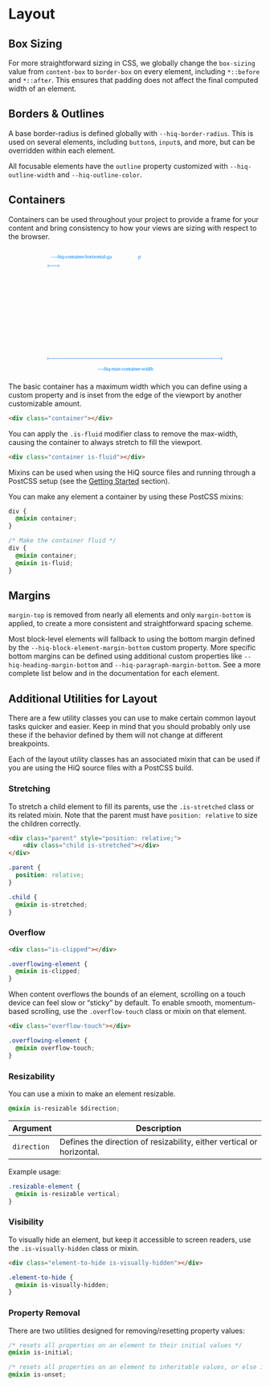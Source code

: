 # Layout

## Box Sizing

For more straightforward sizing in CSS, we globally change the `box-sizing` value from `content-box` to `border-box` on every element, including `*::before` and `*::after`. This ensures that padding does not affect the final computed width of an element.

## Borders & Outlines

A base border-radius is defined globally with `--hiq-border-radius`. This is used on several elements, including `button`s, `input`s, and more, but can be overridden within each element.

All focusable elements have the `outline` property customized with `--hiq-outline-width` and `--hiq-outline-color`.

## Containers

Containers can be used throughout your project to provide a frame for your content and bring consistency to how your views are sizing with respect to the browser.

<figure>
    <svg width="576px" height="344px" viewBox="0 0 576 344" version="1.1" xmlns="http://www.w3.org/2000/svg" xmlns:xlink="http://www.w3.org/1999/xlink">
        <g stroke="none" stroke-width="1" fill="none" fill-rule="evenodd">
            <g transform="translate(-225.000000, -760.000000)">
                <g transform="translate(225.000000, 760.000000)">
                    <g>
                        <rect stroke="var(--hiq-color-gray-6)" x="0.5" y="0.5" width="575" height="329" rx="4"></rect>
                        <rect stroke="var(--hiq-color-gray-6)" x="52.5" y="48.5" width="470" height="233"></rect>
                        <rect fill="var(--hiq-color-gray-8)" x="179" y="317" width="219" height="27"></rect>
                        <text font-family="Menlo-Regular, Menlo" font-size="14" font-weight="normal" letter-spacing="-0.300000012" fill="#0080FF">
                            <tspan x="186" y="332">—-hiq-max-container-width</tspan>
                        </text>
                        <path d="M52,299 L522.502391,299" stroke="#0080FF" stroke-linecap="square"></path>
                        <path d="M52,296 L52,302" stroke="#0080FF" stroke-linecap="square"></path>
                        <path d="M522.502391,296 L522.502391,302" stroke="#0080FF" stroke-linecap="square"></path>
                        <rect fill="var(--hiq-color-gray-8)" x="82" y="49" width="412" height="232"></rect>
                        <path d="M53,48.5 L81.5995955,48.5" stroke="#0080FF" stroke-linecap="square"></path>
                        <path d="M53,45.5 L53,51.5" stroke="#0080FF" stroke-linecap="square"></path>
                        <path d="M81.5995955,45.5 L81.5995955,51.5" stroke="#0080FF" stroke-linecap="square"></path>
                        <rect fill="var(--hiq-color-gray-8)" x="52" y="11" width="261" height="27"></rect>
                    </g>
                    <text font-family="Menlo-Regular, Menlo" font-size="14" font-weight="normal" letter-spacing="-0.300000012" fill="#0080FF">
                        <tspan x="61" y="28">—-hiq-container-horizontal-ga</tspan>
                        <tspan x="296.732617" y="28">p</tspan>
                    </text>
                </g>
            </g>
        </g>
    </svg>
</figure>

The basic container has a maximum width which you can define using a custom property and is inset from the edge of the viewport by another customizable amount.

```html
<div class="container"></div>
```

You can apply the `.is-fluid` modifier class to remove the max-width, causing the container to always stretch to fill the viewport.

```html
<div class="container is-fluid"></div>
```

<PropertiesTable category="containers" />

Mixins can be used when using the HiQ source files and running through a PostCSS setup (see the [Getting Started](/guide/) section).

You can make any element a container by using these PostCSS mixins:

```css
div {
  @mixin container;
}

/* Make the container fluid */
div {
  @mixin container;
  @mixin is-fluid;
}
```

## Margins

`margin-top` is removed from nearly all elements and only `margin-bottom` is applied, to create a more consistent and straightforward spacing scheme.

Most block-level elements will fallback to using the bottom margin defined by the `--hiq-block-element-margin-bottom` custom property. More specific bottom margins can be defined using additional custom properties like `--hiq-heading-margin-bottom` and `--hiq-paragraph-margin-bottom`. See a more complete list below and in the documentation for each element.

<PropertiesTable category="margins" />

## Additional Utilities for Layout

There are a few utility classes you can use to make certain common layout tasks quicker and easier. Keep in mind that you should probably only use these if the behavior defined by them will not change at different breakpoints.

Each of the layout utility classes has an associated mixin that can be used if you are using the HiQ source files with a PostCSS build.

### Stretching

To stretch a child element to fill its parents, use the `.is-stretched` class or its related mixin. Note that the parent must have `position: relative` to size the children correctly.

```html
<div class="parent" style="position: relative;">
    <div class="child is-stretched"></div>
</div>
```

```css
.parent {
  position: relative;
}

.child {
  @mixin is-stretched;
}
```

### Overflow

```html
<div class="is-clipped"></div>
```

```css
.overflowing-element {
  @mixin is-clipped;
}
```

When content overflows the bounds of an element, scrolling on a touch device can feel slow or “sticky” by default. To enable smooth, momentum-based scrolling, use the `.overflow-touch` class or mixin on that element.

```html
<div class="overflow-touch"></div>
```

```css
.overflowing-element {
  @mixin overflow-touch;
}
```

### Resizability

You can use a mixin to make an element resizable.

```css
@mixin is-resizable $direction;
```

Argument | Description
--- | ---
`direction` | Defines the direction of resizability, either vertical or horizontal.

Example usage:

```css
.resizable-element {
  @mixin is-resizable vertical;
}
```

### Visibility

To visually hide an element, but keep it accessible to screen readers, use the `.is-visually-hidden` class or mixin.

```html
<div class="element-to-hide is-visually-hidden"></div>
```

```css
.element-to-hide {
  @mixin is-visually-hidden;
}
```

### Property Removal

There are two utilities designed for removing/resetting property values:

```css
/* resets all properties on an element to their initial values */
@mixin is-initial;

/* resets all properties on an element to inheritable values, or else initial values */
@mixin is-unset;
```
